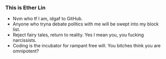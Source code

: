 ### This is Ether Lin

- Nvm who tf I am, idgaf to GitHub.
- Anyone who tryna debate politics with me will be swept into my block list.
- Reject fairy tales, return to reality. Yes I mean you, you fucking narcissists.
- Coding is the incubator for rampant free will. You bitches think you are omnipotent?
